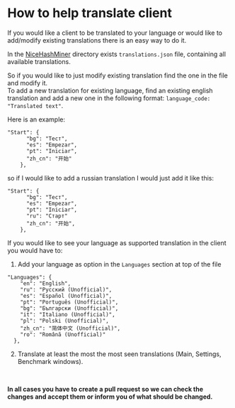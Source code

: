 # How to help translate client

If you would like a client to be translated to your language or would like to add/modify existing translations there is an easy way to do it.

In the <a href="./../src/NiceHashMiner">NiceHashMiner</a> directory exists `translations.json` file, containing all available translations.

So if you would like to just modify existing translation find the one in the file and modify it.<br>
To add a new translation for existing language, find an existing english translation and add a new one in the following format: `language_code: "Translated text"`.

Here is an example:
```
"Start": {
      "bg": "Тест",
      "es": "Empezar",
      "pt": "Iniciar",
      "zh_cn": "开始"
    },
```
so if I would like to add a russian translation I would just add it like this:
```
"Start": {
      "bg": "Тест",
      "es": "Empezar",
      "pt": "Iniciar",
      "ru": "Старт"
      "zh_cn": "开始",
    },
```

If you would like to see your language as supported translation in the client you would have to:

1) Add your language as option in the `Languages` section at top of the file
```
"Languages": {
    "en": "English",
    "ru": "Русский (Unofficial)",
    "es": "Español (Unofficial)",
    "pt": "Português (Unofficial)",
    "bg": "Български (Unofficial)",
    "it": "Italiano (Unofficial)",
    "pl": "Polski (Unofficial)",
    "zh_cn": "简体中文 (Unofficial)",
    "ro": "Română (Unofficial)"
  },
```
2) Translate at least the most the most seen translations (Main, Settings, Benchmark windows).

<br>

**In all cases you have to create a pull request so we can check the changes and accept them or inform you of what should be changed.**

